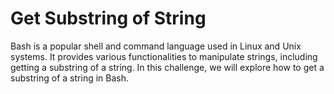 # Get Substring of String

Bash is a popular shell and command language used in Linux and Unix systems. It provides various functionalities to manipulate strings, including getting a substring of a string. In this challenge, we will explore how to get a substring of a string in Bash.
